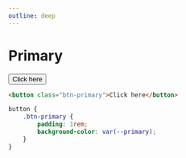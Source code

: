```yaml
---
outline: deep
---
```


# Primary

<button class="btn-primary">Click here</button>
```HTML
<button class="btn-primary">Click here</button>
```

```CSS
button {
    .btn-primary {
        padding: 1rem;
        background-color: var(--primary);
    }
}
```